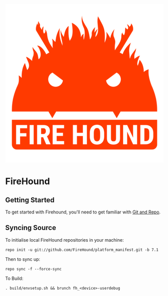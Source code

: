 <img src="https://raw.githubusercontent.com/FireHound/platform_manifest/n/fh_about_logo.png">

FireHound
=========

Getting Started
---------------
To get started with Firehound, you'll need to get familiar with [Git and Repo](http://source.android.com/source/using-repo.html).

Syncing Source
--------------
To initialise local FireHound repositories in your machine:

    repo init -u git://github.com/FireHound/platform_manifest.git -b 7.1

Then to sync up:

    repo sync -f --force-sync

To Build:

    . build/envsetup.sh && brunch fh_<device>-userdebug
